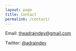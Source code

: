 ```yaml
---
layout: page
title: Contact
permalink: /contact/
---
```


Email: [theadraindev@gmail.com](mailto:theadraindev@gmail.com)

Twitter: [@adraindev](https://twitter.com/adraindev)
